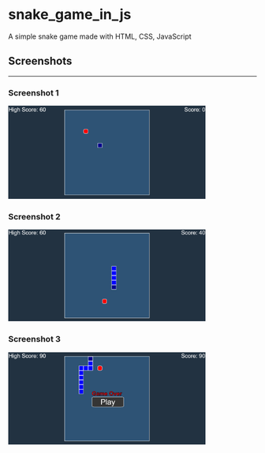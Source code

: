 # snake_game_in_js
A simple snake game made with HTML, CSS, JavaScript

<h2>Screenshots</h2>
<hr>
<h3>Screenshot 1</h3>
<img src="screenshots/screenshot1.png" alt="screenshot1" width="400px">
<br>
<h3>Screenshot 2</h3>
<img src="screenshots/screenshot2.png" alt="screenshot2" width="400px">
<br>
<h3>Screenshot 3</h3>
<img src="screenshots/screenshot3.png" alt="screenshot3" width="400px">
